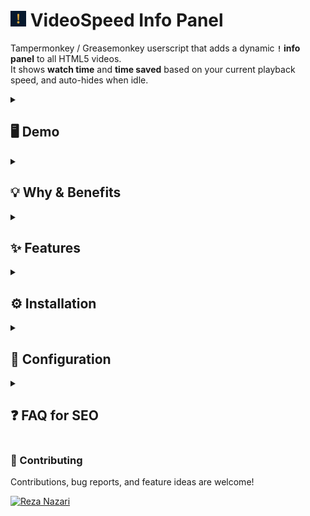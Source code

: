 # <img src="logo-1.png" alt="VideoSpeed Info Panel Logo" width="25px"> **VideoSpeed Info Panel**

Tampermonkey / Greasemonkey userscript that adds a dynamic **`!` info panel** to all HTML5 videos.  
It shows **watch time** and **time saved** based on your current playback speed, and auto-hides when idle.

<details>
<summary><h2>🖥 Demo</h2></summary>

<img width="330" height="auto" alt="Demo Screenshot - YouTube-1" src="https://github.com/user-attachments/assets/9da4fdaf-85d9-44bc-98db-3c3801377bef" />
<img width="311" height="auto" alt="Demo Screenshot - YouTube-2" src="https://github.com/user-attachments/assets/a6c8dc17-cdd1-4ca4-86ea-76dad0af4b87" />

<details>
  <summary><h3>Explained</h3></summary>
This panel is a **video time summary**, shown in `hh\:mm\:ss` format:

* **Watch: 00:04:54** → At your current playback speed, finishing this video will take 4 minutes and 54 seconds.
* **Saved: 00:01:57 (28.6%)** → This means you have **saved 1 minute and 57 seconds of actual watch time** compared to normal speed (1x), which equals 28.6% of the video duration.

**In short:** it clearly shows **how long you’ll actually spend** and **how much viewing time you’ve effectively saved**.

</details>
</details>

<details>
<summary><h2>💡 Why & Benefits</h2></summary>

- Save time by watching videos faster while still knowing exactly **how much time you actually spend**.  
- Track **how many minutes/hours you saved** compared to normal speed.  
- Keep awareness of your viewing habits — helps with **productivity** and better **time management**.  
- Lightweight, no external dependencies, works everywhere with HTML5 videos.  

</details>

<details>
<summary><h2>✨ Features</h2></summary>

- Works on **all HTML5 videos** across the web.  
- Small `!` icon in the **top-left corner** of each video.  
- Hover over the icon to see:
  - Effective watch time (adjusted by playback speed)  
  - Time saved (absolute + percentage)  
- **Auto-hide** after mouse inactivity (default 3s).  
- Overlay stays in position even on resize or fullscreen.  

</details>

<details>
<summary><h2>⚙️ Installation</h2></summary>

1. Install [Tampermonkey](https://www.tampermonkey.net/) (or any compatible userscript manager).  
2. [Click here to install the script](./videospeed-info-panel.user.js)  
   *(or copy & paste the code into a new Tampermonkey script).*  
3. Open any page with HTML5 video (YouTube, Vimeo, etc.) and enjoy!  

</details>

<details>
<summary><h2>🔧 Configuration</h2></summary>

Inside the script, you can tweak these constants:  

- `MARGIN_X_SCALE` / `MARGIN_Y_SCALE` → position relative to video frame.  
- `ICON_SIZE_PX` → size of the `!` icon.  
- `MOUSE_IDLE_MS` → idle timeout before hiding the overlay.  

</details>

<details>
<summary><h2>❓ FAQ for SEO</h2></summary>

<details>
<summary><h3>🔹 How to know how much time I save at 2× speed? (VideoSpeed Info Panel)</h3></summary>
<b>VideoSpeed Info Panel</b> calculates the <b>effective watch time</b> and the <b>exact time saved</b> when playing any HTML5 video at 1.25×/1.5×/2×. The panel shows results in <b>hh:mm:ss</b> and as a percentage, updating live as playback speed changes.
</details>

<details>
<summary><h3>🔹 Can VideoSpeed Info Panel work with YouTube, Vimeo, Udemy, Coursera?</h3></summary>
<b>VideoSpeed Info Panel</b> supports <b>all HTML5 video players</b> (YouTube, Vimeo, Udemy, Coursera, and most e-learning sites). The script overlays a small “!” icon; hovering shows watch time, remaining time (speed-adjusted), and time saved.
</details>

<details>
<summary><h3>🔹 What is the best Tampermonkey userscript for video time tracking?</h3></summary>
The <b>VideoSpeed Info Panel</b> Tampermonkey/Greasemonkey userscript adds a minimal overlay to HTML5 videos showing <b>watch time</b>, <b>saved time</b>, and <b>saved %</b> based on current playback speed—ideal for productivity and study sessions.
</details>

<details>
<summary><h3>🔹 How does VideoSpeed Info Panel calculate saved time?</h3></summary>
<b>VideoSpeed Info Panel</b> uses: <b>WatchTime = OriginalDuration / Speed</b>. <b>SavedTime = OriginalDuration − WatchTime</b>. <b>Saved% = 1 − 1/Speed</b>. All values appear in <b>hh:mm:ss</b> and update instantly when speed changes.
</details>

<details>
<summary><h3>🔹 Is VideoSpeed Info Panel useful for productivity?</h3></summary>
<b>VideoSpeed Info Panel</b> shows exactly how much viewing time is required and how much is saved, helping with <b>time management</b> and <b>learning efficiency</b> when watching lectures, tutorials, and long YouTube videos at higher speeds.
</details>

<details>
<summary><h3>🔹 How to manage time on platforms like Instagram, Twitter/X, LinkedIn where duration isn’t shown?</h3></summary>
Combine <a href="https://github.com/igrigorik/videospeed">Video Speed Controller</a> (to change speed) with <b>VideoSpeed Info Panel</b> (to see <b>watch time</b>, <b>remaining time</b>, and <b>time saved</b>). This solves the hidden/absent timer issue on Instagram, Twitter/X, LinkedIn, etc.
</details>

<details>
<summary><h3>🔹 How to see total/remaining time on social media videos (Instagram/TikTok) and track savings?</h3></summary>
Install <b>VideoSpeed Info Panel</b> to display speed-adjusted <b>watch time</b>, <b>remaining duration</b>, and <b>saved time</b> on any HTML5 video. Pair with <a href="https://github.com/igrigorik/videospeed">Video Speed Controller</a> for precise speed control on Instagram, TikTok, and other social platforms.
</details>

<details>
<summary><h2>🔑 SEO Keywords</h2></summary>

how to speed up YouTube videos, how to save time watching videos, Tampermonkey userscript, Greasemonkey script, HTML5 video overlay, video speed controller alternative, video time tracker, watch time calculator, saved time percentage, time saver extension, track effective watch time, YouTube speed control, online course video speed, productivity tool for videos, dynamic info panel, calculate watch time, calculate saved time, faster video playback, watch lectures faster, manage video time, track video duration, video playback speed script, YouTube 2x speed time saved, best userscript for video speed, video overlay watch time, time management tool, learning efficiency script

</details>
</details>

### 🤝 Contributing</summary>

Contributions, bug reports, and feature ideas are welcome!  

[![Reza Nazari](https://images.weserv.nl/?url=https://avatars.githubusercontent.com/u/127698692?v=4&w=35&h=35&mask=circle)](https://github.com/reza-nzri)

